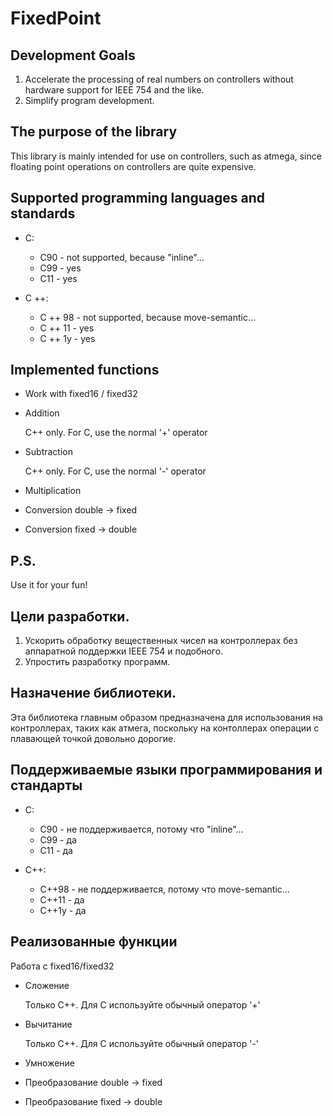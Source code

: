 # FixedPoint

## Development Goals ##
1. Accelerate the processing of real numbers on controllers without hardware support for IEEE 754 and the like.
2. Simplify program development.

## The purpose of the library ##
This library is mainly intended for use on controllers, such as atmega, since floating point operations on controllers are quite expensive.

## Supported programming languages and standards ##
* C:
  * C90 - not supported, because "inline"...
  * C99 - yes
  * C11 - yes

* C ++:
  * C ++ 98 - not supported, because move-semantic...
  * C ++ 11 - yes
  * C ++ 1y - yes

## Implemented functions ##
* Work with fixed16 / fixed32
* Addition

  C++ only. For C, use the normal '+' operator
     
* Subtraction

  C++ only. For C, use the normal '-' operator
     
* Multiplication
* Conversion double -> fixed
* Conversion fixed -> double

## P.S. ##
Use it for your fun!



## Цели разработки. ##
1. Ускорить обработку  вещественных чисел на контроллерах без аппаратной поддержки IEEE 754 и подобного.
2. Упростить разработку программ.

## Назначение библиотеки. ##
Эта библиотека главным образом предназначена для использования на контроллерах, таких как атмега, поскольку на контоллерах операции с плавающей точкой довольно дорогие.

## Поддерживаемые языки программирования и стандарты ##
* C:
  * С90 - не поддерживается, потому что "inline"...
  * С99 - да
  * С11 - да

* C++:
  * С++98 - не поддерживается, потому что move-semantic...
  * С++11 - да
  * С++1y - да

## Реализованные функции ##
Работа с fixed16/fixed32
* Сложение
  
  Только C++. Для C используйте обычный оператор '+'
    
* Вычитание
  
  Только C++. Для C используйте обычный оператор '-'
    
* Умножение
* Преобразование double -> fixed
* Преобразование fixed -> double
